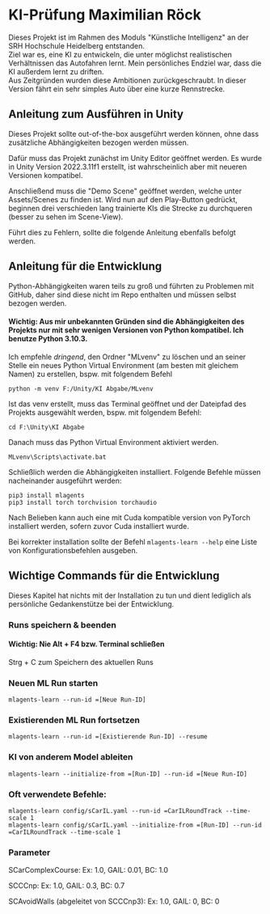 # KI-Prüfung Maximilian Röck
Dieses Projekt ist im Rahmen des Moduls "Künstliche Intelligenz" an der
SRH Hochschule Heidelberg entstanden. <br>
Ziel war es, eine KI zu entwickeln, die unter möglichst realistischen
Verhältnissen das Autofahren lernt. Mein persönliches Endziel war, dass
die KI außerdem lernt zu driften.<br>
Aus Zeitgründen wurden diese Ambitionen zurückgeschraubt. In dieser Version fährt ein 
sehr simples Auto über eine kurze Rennstrecke. 

## Anleitung zum Ausführen in Unity

Dieses Projekt sollte out-of-the-box ausgeführt werden können, ohne dass zusätzliche Abhängigkeiten 
bezogen werden müssen.

Dafür muss das Projekt zunächst im Unity Editor geöffnet werden. Es wurde in Unity
Version 2022.3.11f1 erstellt, ist wahrscheinlich aber mit neueren Versionen kompatibel.

Anschließend muss die "Demo Scene" geöffnet werden, welche unter Assets/Scenes zu finden ist.
Wird nun auf den Play-Button gedrückt, beginnen drei verschieden lang trainierte KIs die Strecke zu durchqueren (besser zu sehen im Scene-View).

Führt dies zu Fehlern, sollte die folgende Anleitung ebenfalls befolgt werden.

## Anleitung für die Entwicklung

Python-Abhängigkeiten waren teils zu groß und führten zu Problemen mit 
GitHub, daher sind diese nicht im Repo enthalten und müssen selbst bezogen werden.


#### Wichtig: Aus mir unbekannten Gründen sind die Abhängigkeiten des Projekts nur mit sehr wenigen Versionen von Python kompatibel. Ich benutze Python 3.10.3.

Ich empfehle _dringend_, den Ordner "MLvenv" zu löschen und an seiner Stelle ein 
neues Python Virtual Environment (am besten mit gleichem Namen) zu erstellen, bspw.
mit folgendem Befehl

``
python -m venv F:/Unity/KI Abgabe/MLvenv
``

Ist das venv erstellt, muss das Terminal geöffnet und der Dateipfad des
Projekts ausgewählt werden, bspw. mit folgendem Befehl:

``
cd F:\Unity\KI Abgabe
``

Danach muss das Python Virtual Environment aktiviert werden.

``
MLvenv\Scripts\activate.bat
``

Schließlich werden die Abhängigkeiten installiert. Folgende Befehle müssen
nacheinander ausgeführt werden:

```
pip3 install mlagents
pip3 install torch torchvision torchaudio
```

Nach Belieben kann auch eine mit Cuda kompatible version von PyTorch installiert werden, 
sofern zuvor Cuda installiert wurde.

Bei korrekter installation sollte der Befehl
``mlagents-learn --help``
eine Liste von Konfigurationsbefehlen ausgeben.



## Wichtige Commands für die Entwicklung

Dieses Kapitel hat nichts mit der Installation zu tun und dient lediglich als 
persönliche Gedankenstütze bei der Entwicklung.

### Runs speichern & beenden
#### Wichtig: Nie Alt + F4 bzw. Terminal schließen
Strg + C zum Speichern des aktuellen Runs

### Neuen ML Run starten
``
mlagents-learn --run-id =[Neue Run-ID]
``


### Existierenden ML Run fortsetzen
``
mlagents-learn --run-id =[Existierende Run-ID] --resume
``

### KI von anderem Model ableiten
``
mlagents-learn --initialize-from =[Run-ID] --run-id =[Neue Run-ID] 
``


### Oft verwendete Befehle:
```
mlagents-learn config/sCarIL.yaml --run-id =CarILRoundTrack --time-scale 1
mlagents-learn config/sCarIL.yaml --initialize-from =[Run-ID] --run-id =CarILRoundTrack --time-scale 1
```

### Parameter

SCarComplexCourse: Ex: 1.0, GAIL: 0.01, BC: 1.0

SCCCnp: Ex: 1.0, GAIL: 0.3, BC: 0.7

SCAvoidWalls (abgeleitet von SCCCnp3): Ex: 1.0, GAIL: 0, BC: 0
